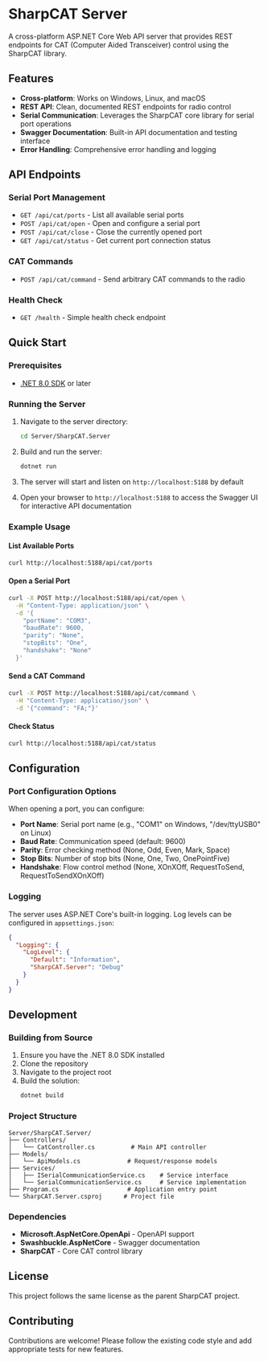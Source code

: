 # SharpCAT Server

A cross-platform ASP.NET Core Web API server that provides REST endpoints for CAT (Computer Aided Transceiver) control using the SharpCAT library.

## Features

- **Cross-platform**: Works on Windows, Linux, and macOS
- **REST API**: Clean, documented REST endpoints for radio control
- **Serial Communication**: Leverages the SharpCAT core library for serial port operations
- **Swagger Documentation**: Built-in API documentation and testing interface
- **Error Handling**: Comprehensive error handling and logging

## API Endpoints

### Serial Port Management

- `GET /api/cat/ports` - List all available serial ports
- `POST /api/cat/open` - Open and configure a serial port
- `POST /api/cat/close` - Close the currently opened port
- `GET /api/cat/status` - Get current port connection status

### CAT Commands

- `POST /api/cat/command` - Send arbitrary CAT commands to the radio

### Health Check

- `GET /health` - Simple health check endpoint

## Quick Start

### Prerequisites

- [.NET 8.0 SDK](https://dotnet.microsoft.com/download) or later

### Running the Server

1. Navigate to the server directory:
   ```bash
   cd Server/SharpCAT.Server
   ```

2. Build and run the server:
   ```bash
   dotnet run
   ```

3. The server will start and listen on `http://localhost:5188` by default

4. Open your browser to `http://localhost:5188` to access the Swagger UI for interactive API documentation

### Example Usage

#### List Available Ports
```bash
curl http://localhost:5188/api/cat/ports
```

#### Open a Serial Port
```bash
curl -X POST http://localhost:5188/api/cat/open \
  -H "Content-Type: application/json" \
  -d '{
    "portName": "COM3",
    "baudRate": 9600,
    "parity": "None",
    "stopBits": "One",
    "handshake": "None"
  }'
```

#### Send a CAT Command
```bash
curl -X POST http://localhost:5188/api/cat/command \
  -H "Content-Type: application/json" \
  -d '{"command": "FA;"}'
```

#### Check Status
```bash
curl http://localhost:5188/api/cat/status
```

## Configuration

### Port Configuration Options

When opening a port, you can configure:

- **Port Name**: Serial port name (e.g., "COM1" on Windows, "/dev/ttyUSB0" on Linux)
- **Baud Rate**: Communication speed (default: 9600)
- **Parity**: Error checking method (None, Odd, Even, Mark, Space)
- **Stop Bits**: Number of stop bits (None, One, Two, OnePointFive)
- **Handshake**: Flow control method (None, XOnXOff, RequestToSend, RequestToSendXOnXOff)

### Logging

The server uses ASP.NET Core's built-in logging. Log levels can be configured in `appsettings.json`:

```json
{
  "Logging": {
    "LogLevel": {
      "Default": "Information",
      "SharpCAT.Server": "Debug"
    }
  }
}
```

## Development

### Building from Source

1. Ensure you have the .NET 8.0 SDK installed
2. Clone the repository
3. Navigate to the project root
4. Build the solution:
   ```bash
   dotnet build
   ```

### Project Structure

```
Server/SharpCAT.Server/
├── Controllers/
│   └── CatController.cs          # Main API controller
├── Models/
│   └── ApiModels.cs             # Request/response models
├── Services/
│   ├── ISerialCommunicationService.cs    # Service interface
│   └── SerialCommunicationService.cs     # Service implementation
├── Program.cs                   # Application entry point
└── SharpCAT.Server.csproj      # Project file
```

### Dependencies

- **Microsoft.AspNetCore.OpenApi** - OpenAPI support
- **Swashbuckle.AspNetCore** - Swagger documentation
- **SharpCAT** - Core CAT control library

## License

This project follows the same license as the parent SharpCAT project.

## Contributing

Contributions are welcome! Please follow the existing code style and add appropriate tests for new features.